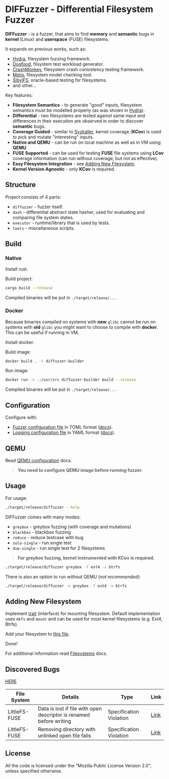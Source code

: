 # DIFFuzzer - Differential Filesystem Fuzzer

__DIFFuzzer__ - is a fuzzer, that aims to find __memory__ and __semantic__ bugs in __kernel__ (Linux) and __userspace__ (FUSE) filesystems.

It expands on previous works, such as:

- [Hydra](https://dl.acm.org/doi/abs/10.1145/3341301.3359662), filesystem fuzzing framework.
- [Dogfood](https://dl.acm.org/doi/abs/10.1145/3377811.3380350), filsystem test workload generator.
- [CrashMonkey](https://dl.acm.org/doi/abs/10.1145/3320275), filesystem crash consistency testing framework.
- [Metis](https://www.usenix.org/conference/fast24/presentation/liu-yifei), filesystem model checking tool.
- [SibylFS](https://dl.acm.org/doi/abs/10.1145/2815400.2815411), oracle-based testing for filesystems.
- and other...

Key features:

- __Filesystem Semantics__ - to generate "good" inputs, filesystem semantics must be modelled properly (as was shown in [Hydra](https://dl.acm.org/doi/abs/10.1145/3341301.3359662)).
- __Differential__ - two filesystems are tested against same input and differences in their execution are observed in order to discover __semantic__ bugs.
- __Coverage Guided__ - similar to [Syzkaller](https://github.com/google/syzkaller), kernel coverage (__KCov__) is used to pick and mutate "interesting" inputs.
- __Native and QEMU__ - can be run on local machine as well as in VM using __QEMU__.
- __FUSE Supported__ - can be used for testing __FUSE__ file systems using __LCov__ coverage information (can run without coverage, but not as effective).
- __Easy Filesystem Integration__ - see [Adding New Filesystem](#adding-new-filesystem).
- __Kernel Version Agnostic__ - only __KCov__ is required.

## Structure

Project consists of 4 parts:

- `diffuzzer` - fuzzer itself.
- `dash` - differential abstract state hasher, used for evaluating and comparing file system states.
- `executor` - runtime/library that is used by tests.
- `tools` - miscellaneous scripts.

## Build

### Native

Install rust.

Build project:

```sh
cargo build --release
```

Compiled binaries will be put in `./target/release/...`

### Docker

Because binaries compiled on systems with __new__ `glibc` cannot be run on systems with __old__ `glibc` you might want to choose to compile with __docker__. This can be useful if running in VM.

Install docker.

Build image:

```sh
docker build . -t diffuzzer-builder
```

Run image:

```sh
docker run -v .:/usr/src diffuzzer-builder build --release
```

Compiled binaries will be put in `./target/release/...`

## Configuration

Configure with:

- [Fuzzer configuration file](./config.toml) in TOML format ([docs](./diffuzzer/src/config.rs)).
- [Logging configuration file](./log4rs.yml) in YAML format ([docs](https://docs.rs/log4rs/latest/log4rs/#configuration)).

## QEMU

Read [QEMU configuration](./docs/QEMU.md) docs.

> __You need to configure QEMU image before running fuzzer.__

## Usage

For usage:

```sh
./target/release/diffuzzer --help
```

DIFFuzzer comes with many modes:

- `greybox` - greybox fuzzing (with coverage and mutations)
- `blackbox` - blackbox fuzzing
- `reduce` - reduce testcase with bug
- `solo-single` - run single test
- `duo-single` - run single test for 2 filesystems

> __For greybox fuzzing, kernel instrumented with KCov is required.__

```sh
./target/release/diffuzzer greybox -f ext4 -s btrfs
```

There is also an option to run without QEMU (*not recommended*):

```sh
./target/release/diffuzzer -n greybox -f ext4 -s btrfs
```

## Adding New Filesystem

Implement [trait](./diffuzzer/src/mount/mod.rs) (interface) for mounting filesystem. Default implementation uses `mkfs` and `mount` and can be used for most kernel filesystems (e.g. Ext4, Btrfs).

Add your filesystem to [this file](./diffuzzer/src/filesystems.rs).

Done!

For additional information read [Filesystems](./docs/Filesystems.md) docs.

## Discovered Bugs

[HERE](./discovered/)

File System | Details | Type | Link
----------- | ------- | ---- | ----
LittleFS-FUSE | Data is lost if file with open descriptor is renamed before writing | Specification Violation | [Link](./discovered/littlefs/78/Issue.md)
LittleFS-FUSE | Removing directory with unlinked open file fails | Specification Violation | [Link](./discovered/littlefs/79/Issue.md)

## License

All the code is licensed under the "Mozilla Public License Version 2.0", unless specified otherwise.
